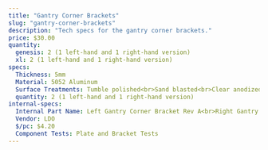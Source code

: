 ```yaml
---
title: "Gantry Corner Brackets"
slug: "gantry-corner-brackets"
description: "Tech specs for the gantry corner brackets."
price: $30.00
quantity:
  genesis: 2 (1 left-hand and 1 right-hand version)
  xl: 2 (1 left-hand and 1 right-hand version)
specs:
  Thickness: 5mm
  Material: 5052 Aluminum
  Surface Treatments: Tumble polished<br>Sand blasted<br>Clear anodized
  quantity: 2 (1 left-hand and 1 right-hand version)
internal-specs:
  Internal Part Name: Left Gantry Corner Bracket Rev A<br>Right Gantry Corner Bracket Rev A
  Vendor: LDO
  $/pc: $4.20
  Component Tests: Plate and Bracket Tests
---
```

